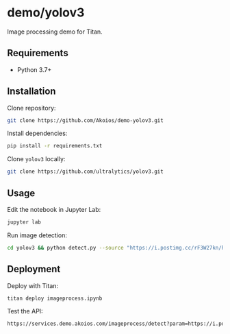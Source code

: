 # demo/yolov3

Image processing demo for Titan.

## Requirements

- Python 3.7+

## Installation

Clone repository:
```bash
git clone https://github.com/Akoios/demo-yolov3.git
```

Install dependencies:
```bash
pip install -r requirements.txt
```

Clone `yolov3` locally:
```bash
git clone https://github.com/ultralytics/yolov3.git
```

## Usage

Edit the notebook in Jupyter Lab:
```bash
jupyter lab
```

Run image detection:
```bash
cd yolov3 && python detect.py --source "https://i.postimg.cc/rF3W27kn/https-bucketeer-e05bbc84-baa3-437e-9518-adb32be77984-s3-amazon.png"
```

## Deployment

Deploy with Titan:
```bash
titan deploy imageprocess.ipynb
```

Test the API:
```bash
https://services.demo.akoios.com/imageprocess/detect?param=https://i.postimg.cc/rF3W27kn/https-bucketeer-e05bbc84-baa3-437e-9518-adb32be77984-s3-amazon.png
```

